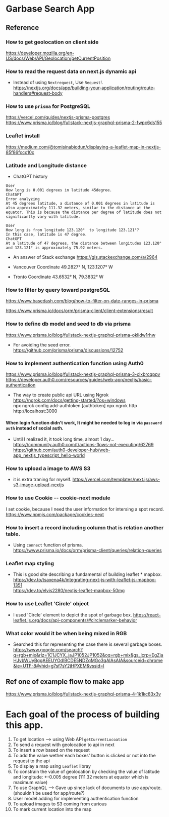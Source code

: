 # Garbase Search App

## Reference

### How to get geolocation on client side
https://developer.mozilla.org/en-US/docs/Web/API/Geolocation/getCurrentPosition  

### How to read the request data on next.js dynamic api
- Instead of using `Nextrequest`, Use `Request`!.
https://nextjs.org/docs/app/building-your-application/routing/route-handlers#request-body

### How to use `prisma` for PostgreSQL
https://vercel.com/guides/nextjs-prisma-postgres  
https://www.prisma.io/blog/fullstack-nextjs-graphql-prisma-2-fwpc6ds155  

### Leaflet install
https://medium.com/@tomisinabiodun/displaying-a-leaflet-map-in-nextjs-85f86fccc10c  

### Latitude and Longitude distance
- ChatGPT history ​​
```
User
How long is 0.001 degrees in latitude 45degree.
ChatGPT
Error analyzing
At 45 degrees latitude, a distance of 0.001 degrees in latitude is also approximately 111.32 meters, similar to the distance at the equator. This is because the distance per degree of latitude does not significantly vary with latitude. ​​

User
How long is from longitude 123.120°  to longitude 123.121°?
In this case, latitude is 47 degree.
ChatGPT
At a latitude of 47 degrees, the distance between longitudes 123.120° and 123.121° is approximately 75.92 meters. ​
```
- An answer of Stack exchange
https://gis.stackexchange.com/a/2964  

- Vancouver Coordinate
49.2827° N, 123.1207° W
- Tronto Coordinate
43.6532° N, 79.3832° W  



### How to filter by query toward postgreSQL
https://www.basedash.com/blog/how-to-filter-on-date-ranges-in-prisma

https://www.prisma.io/docs/orm/prisma-client/client-extensions/result


### How to define db model and seed to db via prisma
https://www.prisma.io/blog/fullstack-nextjs-graphql-prisma-oklidw1rhw
- For avoiding the seed error.
https://github.com/prisma/prisma/discussions/12752  


### How to implement authentication function using Auth0
https://www.prisma.io/blog/fullstack-nextjs-graphql-prisma-3-clxbrcqppv  
https://developer.auth0.com/resources/guides/web-app/nextjs/basic-authentication  

- The way to create public api URL using Ngrok
https://ngrok.com/docs/getting-started/?os=windows  
npx ngrok config add-authtoken [authtoken]
npx ngrok http http://localhost:3000  

#### When login function didn't work, It might be needed to log in via `password auth` instead of social auth.
- Until I realized it, it took long time, almost 1 day...
https://community.auth0.com/t/actions-flows-not-executing/62769  
https://github.com/auth0-developer-hub/web-app_nextjs_typescript_hello-world  


### How to upload a image to AWS S3
- it is extra traning for myself.
https://vercel.com/templates/next.js/aws-s3-image-upload-nextjs  


### How to use Cookie -- cookie-next module
I set cookie, because I need the user information
for intersing a spot record.  
https://www.npmjs.com/package/cookies-next  


### How to insert a record including column that is relation another table.
- Using `connect` function of prisma.
https://www.prisma.io/docs/orm/prisma-client/queries/relation-queries  


### Leaflet map styling
- This is good site describing a fundamental of building leaflet * mapbox.
https://dev.to/tsaxena4k/integrating-next-js-with-leaflet-js-mapbox-1351  
https://dev.to/elvis2280/nextjs-leaflet-mapbox-50mg  

### How to use Leaflet 'Circle' object
- I used 'Circle' element to depict the spot of garbage box.
https://react-leaflet.js.org/docs/api-components/#circlemarker-behavior  


### What color would it be when being mixed in RGB
- Searched this for representing the case there is several garbage boxes.
https://www.google.com/search?q=rgb+mix&rlz=1C1JCYX_jaJP1052JP1052&oq=rgb+mix&gs_lcrp=EgZjaHJvbWUyBggAEEUYOdIBCDE5NDZqMGo3qAIAsAIA&sourceid=chrome&ie=UTF-8#vhid=g7sf7sY2jHPXEM&vssid=l  


## Ref one of example flow to make app
https://www.prisma.io/blog/fullstack-nextjs-graphql-prisma-4-1k1kc83x3v  

# Each goal of the process of building this app.
1. To get location --> using Web API `getCurrentLocoation`
2. To send a request with geolocation to api in next
3. To insert a row based on the request
4. To add the value wether each boxes' button is clicked or not into the request to the api
5. To display a map using `Leaflet` libray
6. To constrain the value of geolocation by checking the value of latitude and longitude: +-0.005 degree (111.32 meters at equator which is maximum value)
7. To use GraphQL --> Gave up since lack of documents to use app/route.(shouldn't be used for app/route?)
7. User model adding for implementing authentication function
8. To upload images to S3 coming from curious
9. To mark current location into the map
